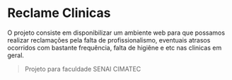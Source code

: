 # Reclame Clinicas

O projeto consiste em disponibilizar um ambiente web para que possamos realizar reclamações pela falta de profissionalismo, eventuais atrasos ocorridos com bastante frequência, falta de higiêne e etc nas clinicas em geral.


> Projeto para faculdade SENAI CIMATEC

